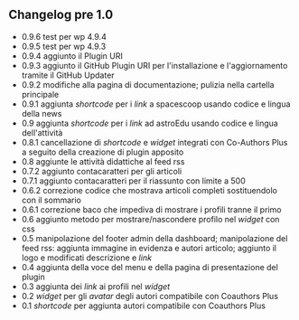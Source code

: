 ## Changelog pre 1.0
* 0.9.6 test per wp 4.9.4
* 0.9.5 test per wp 4.9.3
* 0.9.4 aggiunto il Plugin URI
* 0.9.3 aggiunto il GitHub Plugin URI per l'installazione e l'aggiornamento tramite il GitHub Updater
* 0.9.2 modifiche alla pagina di documentazione; pulizia nella cartella principale
* 0.9.1 aggiunta *shortcode* per i *link* a spacescoop usando codice e lingua della news
* 0.9 aggiunta *shortcode* per i *link* ad astroEdu usando codice e lingua dell'attività
* 0.8.1 cancellazione di *shortcode* e *widget* integrati con Co-Authors Plus a seguito della creazione di plugin apposito
* 0.8 aggiunte le attività didattiche al feed rss
* 0.7.2 aggiunto contacaratteri per gli articoli
* 0.7.1 aggiunto contacaratteri per il riassunto con limite a 500
* 0.6.2 correzione codice che mostrava articoli completi sostituendolo con il sommario
* 0.6.1 correzione baco che impediva di mostrare i profili tranne il primo
* 0.6 aggiunto metodo per mostrare/nascondere profilo nel *widget* con css
* 0.5 manipolazione del footer admin della dashboard; manipolazione del feed rss: aggiunta immagine in evidenza e autori articolo; aggiunto il logo e modificati descrizione e *link*
* 0.4 aggiunta della voce del menu e della pagina di presentazione del plugin
* 0.3 aggiunta dei *link* ai profili nel *widget*
* 0.2 *widget* per gli *avatar* degli autori compatibile con Coauthors Plus
* 0.1 *shortcode* per aggiunta autori compatibile con Coauthors Plus
